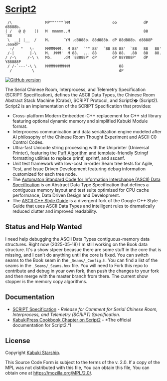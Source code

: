 # [Script2](github.com/KabukiStarship/Script2)

```AsciiArt
 /\               MP""""""`MM                   oo            dP   d8888b.
( /   @ @    ()   M  mmmmm..M                                 88       `88
 \  __| |__  /    M.      `YM .d8888b. 88d888b. dP 88d888b. d8888P .aaadP'
  -/   "   \-     MMMMMMM.  M 88'  `"" 88'  `88 88 88'  `88   88   88'
 /-|       |-\    M. .MMM'  M 88.  ... 88       88 88.  .88   88   88.
/ /-\     /-\ \   Mb.     .dM `88888P' dP       dP 88Y888P'   dP   Y88888P
 / /-`---'-\ \    MMMMMMMMMMM                      88
  /         \                                      dP
```

[![GitHub version](https://badge.fury.io/gh/KabukiStarship%2Fscript2.svg)](https://badge.fury.io/gh/KabukiStarship%2Fscript2)

The Serial Chinese Room, Interprocess, and Telemetry Specification (SCRIPT Specification), defines the ASCII Data Types, the Chinese Room Abstract Stack Machine (Crabs), SCRIPT Protocol, and Script2� (Script2). Script2 is an implementation of the SCRIPT Specification that provides:

* Cross-platform Modern Embedded-C++ replacement for C++ std library featuring optional dynamic memory and simplified Kabuki Module format.
* Interprocess communication and data serialization engine modeled after AI philosophy of the Chinese Room Thought Experiment and ASCII C0 Control Codes.
* Ultra-fast Unicode string processing with the Uniprinter (Universal Printer), featuring the [Puff Algorithm](https://github.com/KabukiStarship/Script2/wiki/Fastest-Method-to-Print-Integers-and-Floating-point-Numbers) and template-friendly Stringf formatting utilities to replace printf, sprintf, and sscanf.
* Unit test framework with low-cost in-order Seam tree tests for Agile, Test, and Issue Driven Development featuring debug information customized for each tree node.
* The [Automaton Standard Code for Information Interchange (ASCII) Data Specification](./_Spec/data/) is an Abstract Data Type Specification that defines a contiguous memory layout and test suite optimized for CPU cache performance, Data Driven Design and Development.
* The [ASCII C++ Style Guide](./_StyleGuide/) is a divergent fork of the Google C++ Style Guide that uses ASCII Data Types and intelligent rules to dramatically reduced clutter and improved readability.

## Status and Help Wanted

I need help debugging the ASCII Data Types contiguous-memory data structures. Right now (2025-05-18) I'm still working on the Book data structure. It's a show stpeer becasue there are some stuff in the core that is missing, and I can't do anything until the core is fixed. You can switch seams to the Book seam in the `_Seams/_Config.h`. You can find a list of the seams in the `_Seams/_Seams.hxx` file. You will need to Fork this repo to contribute and debug in your own fork, then push the changes to your fork and then merge with the master branch from there. The current show stopper is the memory copy algorithms.

## Documentation

* [SCRIPT Specification](./Spec/) - *Release for Comment for Serial Chinese Room, Interprocess, and Telemetry (SCRIPT) Specification.*
* [KabukiPress Cookbook Chapter on Script2](https://github.com/CookingWithCale/KabukiPressCookbook/tree/master/Script2) - *The official documentation for Script2.*l

## License

Copyright [Kabuki Starship](https://kabukistarship.com).

This Source Code Form is subject to the terms of the v. 2.0. If a copy of the MPL was not distributed with this file, You can obtain this file, You can obtain one at <https://mozilla.org/MPL/2.0/>.
